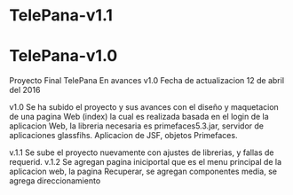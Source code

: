 # TelePana-v1.1
# TelePana-v1.0
Proyecto Final TelePana En avances v1.0
Fecha de actualizacion 12 de abril del 2016

v1.0 Se ha subido el proyecto y sus avances con el diseño y maquetacion de una pagina Web (index) la cual es realizada basada en el login de la aplicacion Web, la libreria necesaria es primefaces5.3.jar, servidor de aplicaciones glassfihs. 
Aplicacion de JSF, objetos Primefaces.

v.1.1 Se sube el proyecto nuevamente con ajustes de librerias, y fallas de requerid.
v.1.2 Se agregan pagina iniciportal que es el menu principal de la aplicacion web, la pagina Recuperar, se agregan componentes media, se agrega direccionamiento
